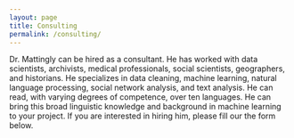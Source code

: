 ```yaml
---
layout: page
title: Consulting
permalink: /consulting/
---
```


Dr. Mattingly can be hired as a consultant. He has worked with data scientists, archivists, medical professionals, social scientists, geographers, and historians. He specializes in data cleaning, machine learning, natural language processing, social network analysis, and text analysis. He can read, with varying degrees of competence, over ten languages. He can bring this broad linguistic knowledge and background in machine learning to your project. If you are interested in hiring him, please fill our the form below.

<div id="formkeep-embed" data-formkeep-url="https://formkeep.com/p/6457b6073fed8de0b55c871a3470066b?embedded=1"></div>

<script type="text/javascript" src="https://pym.nprapps.org/pym.v1.min.js"></script>
<script type="text/javascript" src="https://formkeep-production-herokuapp-com.global.ssl.fastly.net/formkeep-embed.js"></script>

<!-- Get notified when the form is submitted, add your own code below: -->
<script>
const formkeepEmbed = document.querySelector('#formkeep-embed')

formkeepEmbed.addEventListener('formkeep-embed:submitting', _event => {
  console.log('Submitting form...')
})

formkeepEmbed.addEventListener('formkeep-embed:submitted', _event => {
  console.log('Submitted form...')
})
</script>